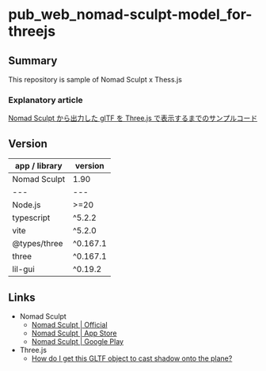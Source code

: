 # pub_web_nomad-sculpt-model_for-threejs

## Summary

This repository is sample of Nomad Sculpt x Thess.js

### Explanatory article

[Nomad Sculpt から出力した glTF を Three.js で表示するまでのサンプルコード](https://zenn.dev/t_tonyo_maru/articles/3cd09ced9b7848)

## Version

| app / library | version  |
| ------------- | -------- |
| Nomad Sculpt  | 1.90     |
| ---           | ---      |
| Node.js       | >=20     |
| typescript    | ^5.2.2   |
| vite          | ^5.2.0   |
| @types/three  | ^0.167.1 |
| three         | ^0.167.1 |
| lil-gui       | ^0.19.2  |

## Links

- Nomad Sculpt
  - [Nomad Sculpt | Official](https://nomadsculpt.com/)
  - [Nomad Sculpt | App Store](https://apps.apple.com/jp/app/nomad-sculpt/id1519508653)
  - [Nomad Sculpt | Google Play](https://play.google.com/store/apps/details?id=com.stephaneginier.nomad&hl=ja)
- Three.js
  - [How do I get this GLTF object to cast shadow onto the plane?](https://discourse.threejs.org/t/how-do-i-get-this-gltf-object-to-cast-shadow-onto-the-plane/49748/5)
